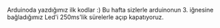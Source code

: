 Arduinoda yazdığımız ilk kodlar :) Bu hafta sizlerle arduinonun 3. iğnesine bağladığımız Led'i 250ms'lik sürelerle açıp kapatıyoruz.
